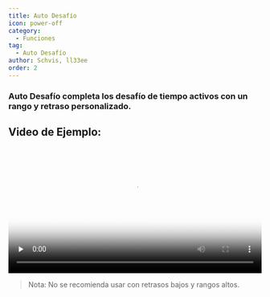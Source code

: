 ```yaml
---
title: Auto Desafío
icon: power-off
category:
  - Funciones
tag:
  - Auto Desafío
author: Schvis, ll33ee
order: 2
---
```


### Auto Desafío completa los desafío de tiempo activos con un rango y retraso personalizado.

## Video de Ejemplo:

<video controls preload="none" width="100%" poster="https://nextcloud.atruicardona.xyz/s/wp5N6BwGNbezqEg/preview"><source src="https://nextcloud.atruicardona.xyz/s/wp5N6BwGNbezqEg/download" type="video/mp4"></video>

>Nota: No se recomienda usar con retrasos bajos y rangos altos.
